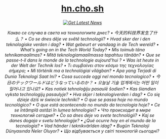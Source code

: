 <h1 align="center">
  <a href="https://hn.cho.sh">hn.cho.sh</a>
</h1>

<h6 align="center">

[![Get Latest News](https://github.com/anaclumos/hn.cho.sh/actions/workflows/routine.yaml/badge.svg)](https://github.com/anaclumos/hn.cho.sh/actions/workflows/routine.yaml)

Какво се случва в света на технологиите днес? •
今天的科技界发生了什么？ •
Co se dnes děje ve světě technologií? •
Hvad sker der i den teknologiske verden i dag? •
Wat gebeurt er vandaag in de Tech wereld? •
What's going on in the Tech World Today? •
Mis toimub täna tehnikamaailmas? •
Mitä teknologiamaailmassa tapahtuu tänään? •
Que se passe-t-il dans le monde de la technologie aujourd'hui ? •
Was ist heute in der Welt der Technik los? •
Τι συμβαίνει στον κόσμο της τεχνολογίας σήμερα; •
Mi történik ma a technológiai világban? •
Apa yang Terjadi di Dunia Teknologi Saat Ini? •
Cosa succede oggi nel mondo tecnologico? •
今日のテックワールドはどうなっているのか？ •
오늘날 기술 업계에서는 어떤 일이 일어나고 있나요? •
Kas notiek tehnoloģiju pasaulē šodien? •
Kas šiandien vyksta technologijų pasaulyje? •
Hva skjer i teknologiverden i dag? •
Co się dzieje dziś w świecie techniki? •
O que se passa hoje no mundo tecnológico? •
O que está acontecendo no mundo da tecnologia hoje? •
Ce se întâmplă astăzi în lumea tehnologiei? •
Что происходит в мире технологий сегодня? •
Čo sa dnes deje vo svete technológií? •
Kaj se danes dogaja v svetu tehnologije? •
¿Qué ocurre hoy en el mundo de la tecnología? •
Vad händer i teknikvärlden idag? •
Bugün Teknoloji Dünyasında Neler Oluyor? •
Що відбувається у світі технологій сьогодні?

</h6>
